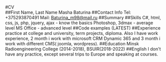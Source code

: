  #CV  
 ##First Name, Last Name
   Masha Baturina
##Contact Info
   Tel: +375293870491
   Mail: Baturina_m98@mail.ru
##Summary
##Skills
   C#, html, css, js, php, jquery, ajax - know the basics
   Photoshop, 3dmax - average level
   MS Office - advanced level
##Code examples (LATEST)
##Experience 
   practice at college and university, term projects, diploma.
   Also I have work experience, 2 month i work with microsoft CRM Dynamic 365 and 3 month i work with different CMS( joomla, wordpress).
##Education 
   Minsk Radioengineering College (2014-2018),
   BSUIR(2018-2022)
##English
   I don't have any practice, except several trips to Europe and speaking at courses.
